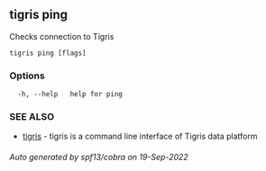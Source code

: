 ## tigris ping

Checks connection to Tigris

```
tigris ping [flags]
```

### Options

```
  -h, --help   help for ping
```

### SEE ALSO

- [tigris](tigris.md) - tigris is a command line interface of Tigris data platform

###### Auto generated by spf13/cobra on 19-Sep-2022
